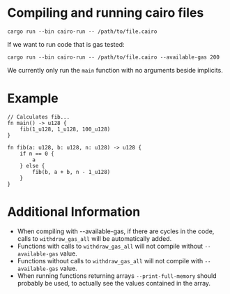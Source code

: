 # Compiling and running cairo files

```
cargo run --bin cairo-run -- /path/to/file.cairo
```

If we want to run code that is gas tested:

```
cargo run --bin cairo-run -- /path/to/file.cairo --available-gas 200
```

We currently only run the `main` function with no arguments beside implicits.

# Example

```
// Calculates fib...
fn main() -> u128 {
    fib(1_u128, 1_u128, 100_u128)
}

fn fib(a: u128, b: u128, n: u128) -> u128 {
    if n == 0 {
        a
    } else {
        fib(b, a + b, n - 1_u128)
    }
}
```

# Additional Information

- When compiling with --available-gas, if there are cycles in the code, calls to
  `withdraw_gas_all` will be automatically added.
- Functions with calls to `withdraw_gas_all` will not compile without `--available-gas` value.
- Functions without calls to `withdraw_gas_all` will not compile with `--available-gas` value.
- When running functions returning arrays `--print-full-memory` should probably be used,
  to actually see the values contained in the array.
